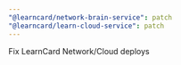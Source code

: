 ```yaml
---
"@learncard/network-brain-service": patch
"@learncard/learn-cloud-service": patch
---
```


Fix LearnCard Network/Cloud deploys
